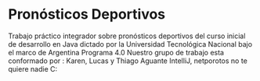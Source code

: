 # Pronósticos Deportivos 
Trabajo práctico integrador sobre pronósticos deportivos del curso inicial de desarrollo en Java dictado por la Universidad Tecnológica Nacional bajo el marco de Argentina Programa 4.0
Nuestro grupo de trabajo esta conformado por : Karen, Lucas y Thiago
Aguante IntelliJ, netporotos no te quiere nadie C: